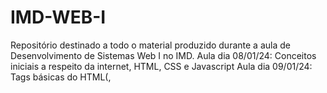# IMD-WEB-I
Repositório destinado a todo o material produzido durante a aula de Desenvolvimento de Sistemas Web I no IMD.
Aula dia 08/01/24: Conceitos iniciais a respeito da internet, HTML, CSS e Javascript
Aula dia 09/01/24: Tags básicas do HTML(<head>, <title>, <body>, <h1>, <p>, <a> , <img>, <ul>, <ol>, <li>)
